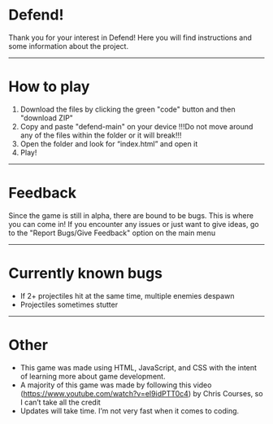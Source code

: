 # Defend!
Thank you for your interest in Defend! Here you will find instructions and some information about the project.
____
# How to play

1. Download the files by clicking the green "code" button and then "download ZIP"
2. Copy and paste "defend-main" on your device !!!Do not move around any of the files within the folder or it will break!!!
3. Open the folder and look for “index.html” and open it
4. Play!
___
# Feedback

Since the game is still in alpha, there are bound to be bugs. This is where you can come in! If you encounter any issues or just want to give ideas,
go to the "Report Bugs/Give Feedback" option on the main menu
___
# Currently known bugs

- If 2+ projectiles hit at the same time, multiple enemies despawn
- Projectiles sometimes stutter
____
# Other

- This game was made using HTML, JavaScript, and CSS with the intent of learning more about game development.
- A majority of this game was made by following this video (https://www.youtube.com/watch?v=eI9idPTT0c4) by Chris Courses, so I can’t take all the credit
- Updates will take time. I’m not very fast when it comes to coding.
